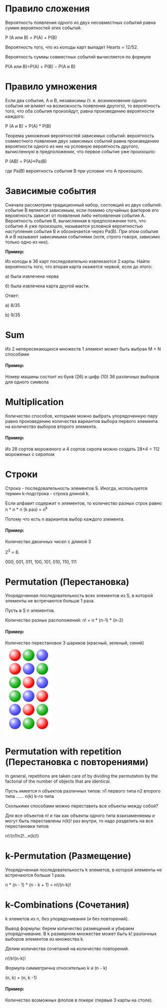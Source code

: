 # Правило сложения
Вероятность появления одного из двух несовместных событий равна сумме вероятностей этих событий.

P (A или B) = P(A) + P(B)

Вероятность того, что из колоды карт выпадет Hearts = 12/52.

Вероятность суммы совместных событий вычисляется по формуле

P(A или B)=P(A) + P(B) − P(A и B)

# Правило умножения

Если два события, A и B, независимы (т. е. возникновение одного события не влияет на возможность появления другого), 
то вероятность того, что оба события произойдут, равна произведению вероятности каждого:

P (A и B) = P(A) * P(B)

Теорема умножения вероятностей зависимых событий: вероятность совместного появления двух зависимых событий равна произведению вероятности одного из них на условную вероятность другого, вычисленную в предположении, что первое событие уже произошло:

P (AB) = P(A)*Pa(B)

где Pa(B) вероятность события B при условии что А произошло.

# Зависимые события

Сначала рассмотрим традиционный набор, состоящий из двух событий: событие B является зависимым, если помимо случайных факторов его вероятность зависит от появления либо непоявления события A. Вероятность события B, вычисленная в предположении того, что событие  A уже произошло, называется условной вероятностью наступления события B и обозначается через Pa(B). При этом события A и B называют зависимыми событиями (хотя, строго говоря, зависимо только одно из них).

**Пример:**

Из колоды в 36 карт последовательно извлекаются 2 карты. Найти вероятность того, что вторая карта окажется червой, если до этого:

а) была извлечена черва

б) была извлечена карта другой масти.

Ответ: 

a) 8/35

b) 9/35

# Sum

Из 2 непересекающихся множеств 1 элемент может быть выбран M + N способами
#### Пример:
Номер машины состоит из букв (26) и цифр (10)
36 различных выборов для одного символа

# Multiplication

Количество способов, которыми можно выбрать упорядоченную пару равно произведению количества вариантов выбора первого элемента на количество выборов второго элемента.

#### Пример:
Из 28 сортов мороженого и 4 сортов сиропа можно создать 28*4 = 112 мороженых с сиропом

# Строки

Строка - последовательность элементов S. 
Иногда, используется термин k-подстрока - строка длиной k.

Если алфавит содержит n элементов, то количество разных строк равно
n * n * n (k раз) = n<sup>k</sup>

Потому что есть n вариантов выбор каждого злемента.

#### Пример:
Количество двоичных чисел с длиной 3

2<sup>3</sup> = 8.

000, 001, 011, 100, 101, 010, 110, 111

# Permutation (Перестановка)

Упорядоченная последовательность всех элементов из S, в которой элементы не встречаются больше 1 раза.

Пусть в S n элементов.

Количество разных расположений:
n! = n * (n-1) * (n-2)

#### Пример:
Количество перестановок 3 шариков (красный, зеленый, синий)
![](150px-Permutations_RGB.svg.png)

# Permutation with repetition (Перестановка c повторениями)

In general, repetitions are taken care of by dividing the permutation by the factorial of the number of objects that are identical.

Пусть имеется n объектов различных типов:
n1 первого типа
n2 второго типа
......
n(k) k-го  типа

Сколькими способами можно переставить все объекты между собой?

Для все объектов n! и так как объекты одного типа взаизаменяемы и могут быть переставлены
n(k)! раз внутри, то надо разделить на все перестановки типов

n!/(n1!n2!...n(k)!)

# k-Permutation (Размещение)

Упорядоченная последовательность k элеметов,  в которой элементы не встречаются больше 1 раза.

n * (n - 1) * (n - k + 1) = n!/(n-k)!

# k-Combinations (Сочетания)

k элеметов из n, без упорядочивания (и без повторений).

Вывод формулы: берем количество размещений и убираем упорядочивание.
В k размерном множестве может быть k! различных выборов элементов из множества k.

Делим количества сочетаний на количество повторений.

n!/k!(n-k)!

Формула симметрична относительно k и (n - k)

(n, k) = (n, k -1)

#### Пример:

Количество возможных флопов в покере (первые 3 карты на столе).





